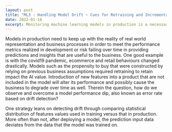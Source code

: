 ```yaml
---
layout: post
title: "ML3 : Handling Model Drift ~ Cues for Retraining and Incremental Learning"
date: 2022-01-16
excerpt: Monitoring machine learning models in production is a necessary but tedious task. When the data has changed and the model has drifted, it will impact the model performance. 
---
```


Models in production need to keep up with the reality of real world representation and business processes in order to meet the performance metrics realized in development or risk failing over time in providing predictions and insights that are useful to the business. One good example is with the covid19 pandemic, ecommerce and retail behaviours changed drastically. Models such as the propensity to buy that were constructed by relying on previous business assumptions required retraining to retain impact the AI value. Introduction of new features into a product that are not included in the model will alter its performance and possibly cause the business to degrade over time as well. Therein the question, how do we observe and overcome a model performance dip, also known as error rate based on drift detection?

One strategy leans on detecting drift through comparing statistical distribution of features values used in training versus that in production. More often than not, after deploying a model, the prediction input data deviates from the data that the model was trained on. <TBC>

